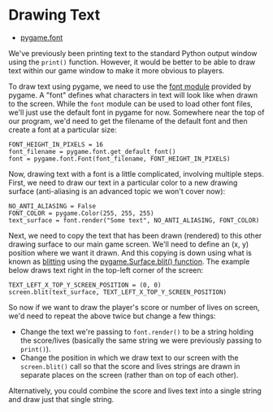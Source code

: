# Drawing Text

- [pygame.font](https://www.pygame.org/docs/ref/font.html)

We've previously been printing text to the standard Python output window
using the `print()` function.  However, it would be better to be able to
draw text within our game window to make it more obvious to players.

To draw text using pygame, we need to use the [font module](https://www.pygame.org/docs/ref/font.html)
provided by pygame.  A "font" defines what characters in text will look like when drawn to the screen.
While the `font` module can be used to load other font files, we'll just use the default font in pygame
for now.  Somewhere near the top of our program, we'd need to get the filename of the default font
and then create a font at a particular size:

```
FONT_HEIGHT_IN_PIXELS = 16
font_filename = pygame.font.get_default_font()
font = pygame.font.Font(font_filename, FONT_HEIGHT_IN_PIXELS)
```

Now, drawing text with a font is a little complicated, involving multiple steps.
First, we need to draw our text in a particular color to a new drawing surface
(anti-aliasing is an advanced topic we won't cover now):
```
NO_ANTI_ALIASING = False
FONT_COLOR = pygame.Color(255, 255, 255)
text_surface = font.render("Some text", NO_ANTI_ALIASING, FONT_COLOR)
```

Next, we need to copy the text that has been drawn (rendered) to this other
drawing surface to our main game screen.  We'll need to define an (x, y)
position where we want it drawn.  And this copying is down using what
is known as [blitting](https://en.wikipedia.org/wiki/Bit_blit) using the
[pygame.Surface.blit() function](https://www.pygame.org/docs/ref/surface.html#pygame.Surface.blit).
The example below draws text right in the top-left corner of the screen:
```
TEXT_LEFT_X_TOP_Y_SCREEN_POSITION = (0, 0)
screen.blit(text_surface, TEXT_LEFT_X_TOP_Y_SCREEN_POSITION)
```

So now if we want to draw the player's score or number of lives on screen,
we'd need to repeat the above twice but change a few things:
- Change the text we're passing to `font.render()` to be a string holding the score/lives
    (basically the same string we were previously passing to `print()`).
- Change the position in which we draw text to our screen with the `screen.blit()` call
    so that the score and lives strings are drawn in separate places on the screen
    (rather than on top of each other).

Alternatively, you could combine the score and lives text into a single string
and draw just that single string.
